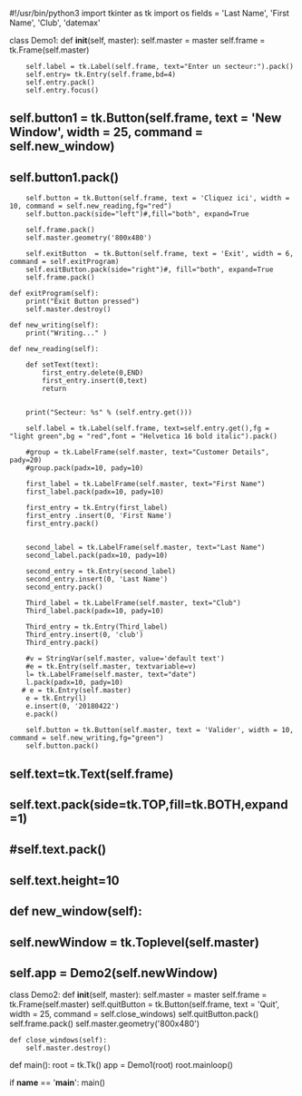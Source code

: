 #!/usr/bin/python3
import tkinter as tk
import os
fields = 'Last Name', 'First Name', 'Club', 'datemax'

class Demo1:
    def __init__(self, master):
        self.master = master
        self.frame = tk.Frame(self.master)
        
        self.label = tk.Label(self.frame, text="Enter un secteur:").pack()
        self.entry= tk.Entry(self.frame,bd=4)
        self.entry.pack()
        self.entry.focus()
        
##        self.button1 = tk.Button(self.frame, text = 'New Window', width = 25, command = self.new_window)
##        self.button1.pack()

        self.button = tk.Button(self.frame, text = 'Cliquez ici', width = 10, command = self.new_reading,fg="red")
        self.button.pack(side="left")#,fill="both", expand=True
        
        self.frame.pack()
        self.master.geometry('800x480')
    
        self.exitButton  = tk.Button(self.frame, text = 'Exit', width = 6, command = self.exitProgram)
        self.exitButton.pack(side="right")#, fill="both", expand=True
        self.frame.pack()
        
    def exitProgram(self):
        print("Exit Button pressed")
        self.master.destroy()
        
    def new_writing(self):
        print("Writing..." )
     
    def new_reading(self):
        
        def setText(text):
            first_entry.delete(0,END)
            first_entry.insert(0,text)
            return
           
            
        print("Secteur: %s" % (self.entry.get()))
        
        self.label = tk.Label(self.frame, text=self.entry.get(),fg = "light green",bg = "red",font = "Helvetica 16 bold italic").pack()

        #group = tk.LabelFrame(self.master, text="Customer Details", pady=20)
        #group.pack(padx=10, pady=10)
    
        first_label = tk.LabelFrame(self.master, text="First Name")
        first_label.pack(padx=10, pady=10)
        
        first_entry = tk.Entry(first_label)
        first_entry .insert(0, 'First Name')
        first_entry.pack()

        
        second_label = tk.LabelFrame(self.master, text="Last Name")
        second_label.pack(padx=10, pady=10)
        
        second_entry = tk.Entry(second_label)
        second_entry.insert(0, 'Last Name')
        second_entry.pack()

        Third_label = tk.LabelFrame(self.master, text="Club")
        Third_label.pack(padx=10, pady=10)
        
        Third_entry = tk.Entry(Third_label)
        Third_entry.insert(0, 'club')
        Third_entry.pack()

        #v = StringVar(self.master, value='default text')
        #e = tk.Entry(self.master, textvariable=v)
        l= tk.LabelFrame(self.master, text="date")
        l.pack(padx=10, pady=10)
       # e = tk.Entry(self.master)
        e = tk.Entry(l)
        e.insert(0, '20180422')
        e.pack()

        self.button = tk.Button(self.master, text = 'Valider', width = 10, command = self.new_writing,fg="green")
        self.button.pack()

##        self.text=tk.Text(self.frame)
##        self.text.pack(side=tk.TOP,fill=tk.BOTH,expand=1)
##        #self.text.pack()
##        self.text.height=10

 
        
##    def new_window(self):
##        self.newWindow = tk.Toplevel(self.master)
##        self.app = Demo2(self.newWindow)

class Demo2:
    def __init__(self, master):
        self.master = master
        self.frame = tk.Frame(self.master)
        self.quitButton = tk.Button(self.frame, text = 'Quit', width = 25, command = self.close_windows)
        self.quitButton.pack()
        self.frame.pack()
        self.master.geometry('800x480')
   
    def close_windows(self):
        self.master.destroy()

def main(): 
    root = tk.Tk()
    app = Demo1(root)
    root.mainloop()

if __name__ == '__main__':
    main()
